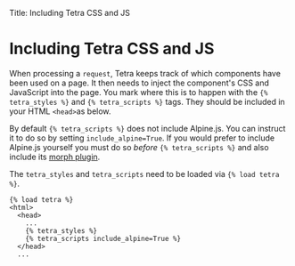 Title: Including Tetra CSS and JS

# Including Tetra CSS and JS

When processing a `request`, Tetra keeps track of which components have been used on a  page. It then needs to inject the component's CSS and JavaScript into the page. You mark where this is to happen with the `{% tetra_styles %}` and `{% tetra_scripts %}` tags. They should be included in your HTML `<head>`as below.

By default `{% tetra_scripts %}` does not include Alpine.js. You can instruct it to do so by setting `include_alpine=True`. If you would prefer to include Alpine.js yourself you must do so *before* `{% tetra_scripts %}` and also include its [morph plugin](https://alpinejs.dev/plugins/morph).

The `tetra_styles` and `tetra_scripts` need to be loaded via `{% load tetra %}`.

``` django
{% load tetra %}
<html>
  <head>
    ...
    {% tetra_styles %}
    {% tetra_scripts include_alpine=True %}
  </head>
  ...
```